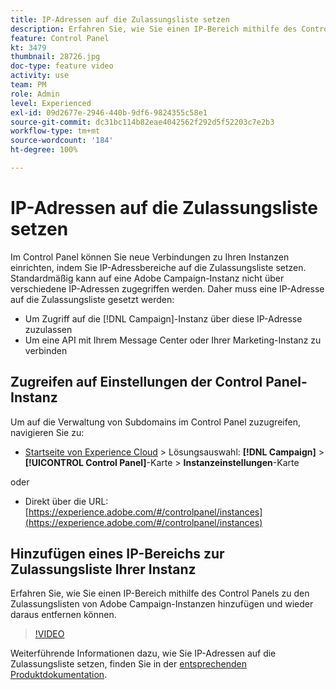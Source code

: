 ```yaml
---
title: IP-Adressen auf die Zulassungsliste setzen
description: Erfahren Sie, wie Sie einen IP-Bereich mithilfe des Control Panels zu den Zulassungslisten von Adobe Campaign-Instanzen hinzufügen und wieder daraus entfernen können.
feature: Control Panel
kt: 3479
thumbnail: 28726.jpg
doc-type: feature video
activity: use
team: PM
role: Admin
level: Experienced
exl-id: 09d2677e-2946-440b-9df6-9824355c58e1
source-git-commit: dc31bc114b82eae4042562f292d5f52203c7e2b3
workflow-type: tm+mt
source-wordcount: '184'
ht-degree: 100%

---
```


# IP-Adressen auf die Zulassungsliste setzen

Im Control Panel können Sie neue Verbindungen zu Ihren Instanzen einrichten, indem Sie IP-Adressbereiche auf die Zulassungsliste setzen. Standardmäßig kann auf eine Adobe Campaign-Instanz nicht über verschiedene IP-Adressen zugegriffen werden. Daher muss eine IP-Adresse auf die Zulassungsliste gesetzt werden:

* Um Zugriff auf die [!DNL Campaign]-Instanz über diese IP-Adresse zuzulassen
* Um eine API mit Ihrem Message Center oder Ihrer Marketing-Instanz zu verbinden

## Zugreifen auf Einstellungen der Control Panel-Instanz

Um auf die Verwaltung von Subdomains im Control Panel zuzugreifen, navigieren Sie zu:

* [Startseite von Experience Cloud](https://experience.adobe.com/#/home) > Lösungsauswahl: **[!DNL Campaign]** > **[!UICONTROL Control Panel]**-Karte > **Instanzeinstellungen**-Karte

oder
* Direkt über die URL: [https://experience.adobe.com/#/controlpanel/instances](https://experience.adobe.com/#/controlpanel/instances)

## Hinzufügen eines IP-Bereichs zur Zulassungsliste Ihrer Instanz

Erfahren Sie, wie Sie einen IP-Bereich mithilfe des Control Panels zu den Zulassungslisten von Adobe Campaign-Instanzen hinzufügen und wieder daraus entfernen können.

>[!VIDEO](https://video.tv.adobe.com/v/28726?quality=12)

Weiterführende Informationen dazu, wie Sie IP-Adressen auf die Zulassungsliste setzen, finden Sie in der [entsprechenden Produktdokumentation](https://experienceleague.adobe.com/docs/control-panel/using/sftp-management/ip-range-allow-listing.html?lang=de).
